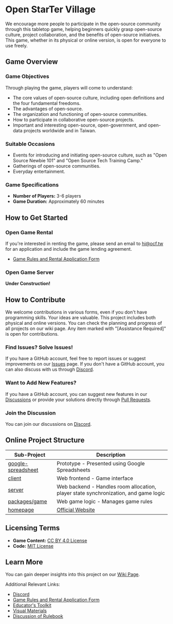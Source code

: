 # Open StarTer Village

We encourage more people to participate in the open-source community through this tabletop game, helping beginners quickly grasp open-source culture, project collaboration, and the benefits of open-source initiatives. This game, whether in its physical or online version, is open for everyone to use freely.

## Game Overview

### Game Objectives

Through playing the game, players will come to understand:

- The core values of open-source culture, including open definitions and the four fundamental freedoms.
- The advantages of open-source.
- The organization and functioning of open-source communities.
- How to participate in collaborative open-source projects.
- Important and interesting open-source, open-government, and open-data projects worldwide and in Taiwan.

### Suitable Occasions

- Events for introducing and initiating open-source culture, such as "Open Source Newbie 101" and "Open Source Tech Training Camp."
- Gatherings of open-source communities.
- Everyday entertainment.

### Game Specifications

- **Number of Players:** 3-6 players
- **Game Duration:** Approximately 60 minutes

## How to Get Started

### Open Game Rental

If you're interested in renting the game, please send an email to <hi@ocf.tw> for an application and include the game lending agreement.

- [Game Rules and Rental Application Form](https://drive.google.com/drive/folders/16FZ0F8D32D4zWGBKwP13-fnf9gr-CZJz)

### Open Game Server

**Under Construction!**

## How to Contribute

We welcome contributions in various forms, even if you don't have programming skills. Your ideas are valuable. This project includes both physical and online versions. You can check the planning and progress of all projects on our wiki page. Any item marked with "[Assistance Required]" is open for contributions.

### Find Issues? Solve Issues!

If you have a GitHub account, feel free to report issues or suggest improvements on our [Issues](https://github.com/ocftw/open-star-ter-village/issues) page.
If you don't have a GitHub account, you can also discuss with us through [Discord](https://discord.gg/JnTHGnxwYS).

### Want to Add New Features?

If you have a GitHub account, you can suggest new features in our [Discussions](https://github.com/ocftw/open-star-ter-village/discussions) or provide your solutions directly through [Pull Requests](https://github.com/ocftw/open-star-ter-village/pulls).

### Join the Discussion

You can join our discussions on [Discord](https://discord.gg/JnTHGnxwYS).

## Online Project Structure

| Sub-Project                                       | Description                                     |
| ----------------------------------------------- | ----------------------------------------------- |
| [google-spreadsheet](./google-spreadsheet/)      | Prototype - Presented using Google Spreadsheets |
| [client](./client/)                              | Web frontend - Game interface                   |
| [server](./server/)                              | Web backend - Handles room allocation, player state synchronization, and game logic |
| [packages/game](./packages/game/)                | Web game logic - Manages game rules              |
| [homepage](./homepage/)                          | [Official Website](https://openstartervillage.ocf.tw/)

## Licensing Terms

- **Game Content:** [CC BY 4.0 License](./LICENSE)
- **Code:** [MIT License](./LICENSE-CODE)

## Learn More

You can gain deeper insights into this project on our [Wiki Page](https://github.com/ocftw/open-star-ter-village/wiki).

Additional Relevant Links:

- [Discord](https://discord.gg/JnTHGnxwYS)
- [Game Rules and Rental Application Form](https://drive.google.com/drive/folders/16FZ0F8D32D4zWGBKwP13-fnf9gr-CZJz)
- [Educator's Toolkit](https://drive.google.com/drive/folders/1fLz5wBrNFWEx7FTmyTkAJUrPibU9UvWM)
- [Visual Materials](https://drive.google.com/drive/folders/1790me8hwJVJZpusIBtICdM2YOErbRIM5)
- [Discussion of Rulebook](https://docs.google.com/document/d/16LIiWzstcg6QAppXn18WT-NbrKLKv0oJmkvpyxBwZgk/edit?usp=sharing)
